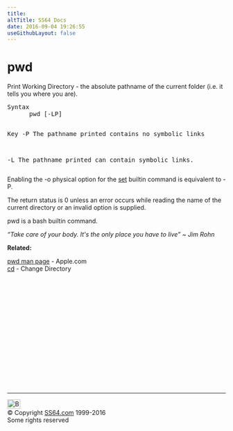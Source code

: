 ```yaml
---
title:
altTitle: SS64 Docs
date: 2016-09-04 19:26:55
useGithubLayout: false
---
```

<!-- #BeginLibraryItem "/Library/head_osx.lbi" --><!-- #EndLibraryItem --><h1>pwd</h1> 
<p>Print Working Directory - the absolute pathname of the current folder  (i.e. it tells 
you where you are).</p>
<pre>Syntax
      pwd [-LP]

Key
   -P   The pathname printed contains no symbolic links

   -L   The pathname printed can contain symbolic links.
</pre>
<p>Enabling the -o physical option for the <a href="set.html">set</a> builtin command is equivalent to -P. </p>
<p>The return status is 0 unless an error occurs while reading the name of the current directory or an invalid option is supplied.</p>
<p>pwd is a bash builtin command.</p>
<p class="quote"><i>“Take care of your body. It's the only place you have to live” ~ Jim Rohn</i></p>
<p><b>Related:</b></p>
<p><a href="https://developer.apple.com/legacy/library/documentation/Darwin/Reference/ManPages/man1/pwd.1.html">pwd man page</a> - Apple.com<br>
<a href="cd.html">cd</a> - Change Directory</p><!-- #BeginLibraryItem "/Library/foot_osx.lbi" --><p>
<!-- OSX300 -->
<ins class="adsbygoogle" style="display:inline-block;width:300px;height:250px" data-ad-client="ca-pub-6140977852749469" data-ad-slot="1823340303"></ins>
<script>
(adsbygoogle = window.adsbygoogle || []).push({});
</script></p>
<hr>
<div id="bl" class="footer"><a href="pwd.html#"><img src="../images/top.png" width="30" height="22" alt="Back to the Top"></a></div>
<div id="br" class="footer, tagline">© Copyright <a href="../index.html">SS64.com</a> 1999-2016<br>
Some rights reserved</div><!-- #EndLibraryItem -->
